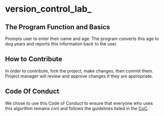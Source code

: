 # version_control_lab_

## The Program Function and Basics

Prompts user to enter their name and age. The program converts this age to dog years and reports this information back to the user.

## How to Contribute

In order to contribute, fork the project, make changes, then commit them. Project manager will review and approve changes if they are appropriate.

## Code Of Conduct

We chose to use this Code of Conduct to ensure that everyone who uses this algorithm remains civil and follows the guidelines listed in the [CoC](/version_control_lab_/CODE-OF-CONDUCT.md). 
